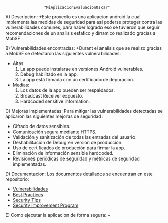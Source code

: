                      "MiAplicacionEvaluacionOscar"

A) Descripcion:
+Este proyecto es una aplicacion android la cual implementa las medidas de seguridad para asi poderse proteger contra las vulnerabilidades comunes, para haber logrado eso se tuvieron que seguir recomendaciones de un analisis estatico y dinamico realizado gracias a MobSF

B) Vulnerabilidades encontradas: 
+Durant el analisis que se realizo gracias a MobSF se detectaron las siguientes vulnerabilidades:
- Altas:
    1. La app puede instalarse en versiones Android vulnerables.
    2. Debug habilitado en la app.
    3. La app está firmada con un certificado de depuración.
- Medias:
    1. Los datos de la app pueden ser respaldados.
    2. Broadcast Receiver expuesto.
    3. Hardcoded sensitive information.

C) Mejoras implementadas:
Para mitigar las vulnerabilidades detectadas se aplicaron las siguientes mejoras de seguridad:
- Cifrado de datos sensibles.
- Comunicación segura mediante HTTPS.
- Validación y sanitización de todas las entradas del usuario.
- Deshabilitación de Debug en versión de producción.
- Uso de certificados de producción para firmar la app.
- Eliminación de información sensible hardcoded.
- Revisiones periódicas de seguridad y métricas de seguridad implementadas.

D) Documentacion:
Los documentos detallados se encuentran en este repositorio:
- [Vulnerabilidades](vulnerabilities.md)
- [Best Practices](best_practices.md)
- [Security Tips](security_tips.md)
- [Security Improvement Program](security_improvement_program.md)

E) Como ejecutar la aplicacion de forma segura:
+
